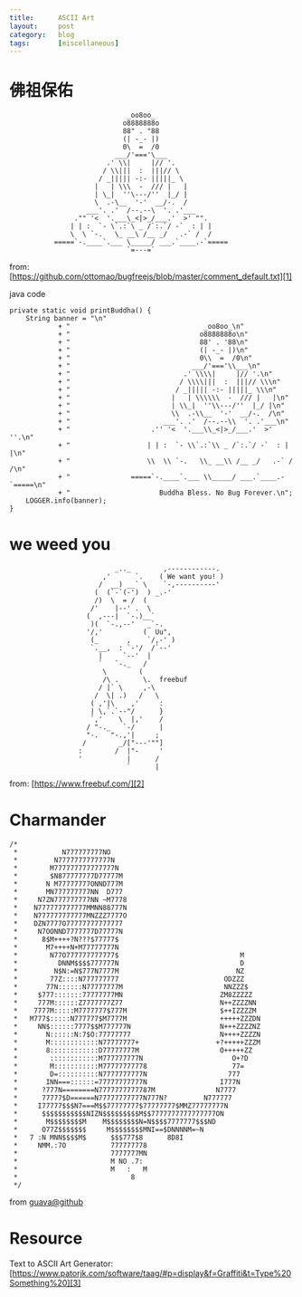 ```yaml
---
title:      ASCII Art
layout:     post
category:   blog
tags:       [miscellaneous]
---
```


# 佛祖保佑

                                 _oo8oo_
                                o8888888o
                                88" . "88
                                (| -_- |)
                                0\  =  /0
                              ___/'==='\___
                            .' \\|     |// '.
                           / \\|||  :  |||// \
                          / _||||| -:- |||||_ \
                         |   | \\\  -  /// |   |
                         | \_|  ''\---/''  |_/ |
                         \  .-\__  '-'  __/-.  /
                       ___'. .'  /--.--\  '. .'___
                    ."" '<  '.___\_<|>_/___.'  >' "".
                   | | :  `- \`.:`\ _ /`:.`/ -`  : | |
                   \  \ `-.   \_ __\ /__ _/   .-` /  /
               =====`-.____`.___ \_____/ ___.`____.-`=====
                                 `=---=`

from:  [https://github.com/ottomao/bugfreejs/blob/master/comment_default.txt][1]

java code

    private static void printBuddha() {
        String banner = "\n" 
                + "                                 _oo8oo_\n"
                + "                                o8888888o\n"
                + "                                88' . '88\n"
                + "                                (| -_- |)\n"
                + "                                0\\  =  /0\n"
                + "                              ___/'==='\\___\n"
                + "                            .' \\\\|     |// '.\n"
                + "                           / \\\\|||  :  |||// \\\n"
                + "                          / _||||| -:- |||||_ \\\n"
                + "                         |   | \\\\\\  -  /// |   |\n"
                + "                         | \\_|  ''\\---/''  |_/ |\n"
                + "                         \\  .-\\__  '-'  __/-.  /\n"
                + "                       ___'. .'  /--.--\\  '. .'___\n"
                + "                    .'' '<  '.___\\_<|>_/___.'  >' ''.\n"
                + "                   | | :  `- \\`.:`\\ _ /`:.`/ -`  : | |\n"
                + "                   \\  \\ `-.   \\_ __\\ /__ _/   .-` /  /\n"
                + "               =====`-.____`.___ \\_____/ ___.`____.-`=====\n"
                + "                      Buddha Bless. No Bug Forever.\n";
        LOGGER.info(banner);
    }

# we weed you


                              _.._        ,------------.
                           ,'      `.    ( We want you! )
                          /  __) __` \    `-,----------'
                         (  (`-`(-')  ) _.-'
                         /)  \  = /  (
                        /'    |--' .  \
                       (  ,---|  `-.)__`
                        )(  `-.,--'   _`-.
                       '/,'          (  Uu",
                        (_       ,    `/,-' )
                        `.__,  : `-'/  /`--'
                          |     `--'  |
                          `   `-._   /
                           \        (
                           /\ .      \.  freebuf
                          / |` \     ,-\
                         /  \| .)   /   \
                        ( ,'|\    ,'     :
                        | \,`.`--"/      }
                        `,'    \  |,'    /
                       / "-._   `-/      |
                       "-.   "-.,'|     ;
                      /        _/["---'""]
                     :        /  |"-     '
                     '           |      /
                                 `      |

from: [https://www.freebuf.com/][2]

# Charmander

    /*
     *           N777777777NO
     *         N7777777777777N
     *        M777777777777777N
     *        $N877777777D77777M
     *       N M77777777ONND777M
     *       MN777777777NN  D777
     *     N7ZN777777777NN ~M7778
     *    N777777777777MMNN88777N
     *    N777777777777MNZZZ7777O
     *    DZN7777O77777777777777
     *     N7OONND7777777D77777N
     *      8$M++++?N???$77777$
     *       M7++++N+M77777777N
     *        N77O777777777777$                              M
     *          DNNM$$$$777777N                              D
     *         N$N:=N$777N7777M                             NZ
     *        77Z::::N777777777                          ODZZZ
     *       77N::::::N77777777M                         NNZZZ$
     *     $777:::::::77777777MN                        ZM8ZZZZZ
     *     777M::::::Z7777777Z77                        N++ZZZZNN
     *    7777M:::::M7777777$777M                       $++IZZZZM
     *   M777$:::::N777777$M7777M                       +++++ZZZDN
     *     NN$::::::7777$$M777777N                      N+++ZZZZNZ
     *       N::::::N:7$O:77777777                      N++++ZZZZN
     *       M::::::::::::N77777777+                   +?+++++ZZZM
     *       8::::::::::::D77777777M                    O+++++ZZ
     *        ::::::::::::M777777777N                      O+?D
     *        M:::::::::::M77777777778                     77=
     *        D=::::::::::N7777777777N                    777
     *       INN===::::::=77777777777N                  I777N
     *      ?777N========N7777777777787M               N7777
     *      77777$D======N77777777777N777N?         N777777
     *     I77777$$$N7===M$$77777777$77777777$MMZ77777777N
     *      $$$$$$$$$$$NIZN$$$$$$$$$M$$7777777777777777ON
     *       M$$$$$$$$M    M$$$$$$$$N=N$$$$7777777$$$ND
     *      O77Z$$$$$$$     M$$$$$$$$MNI==$DNNNNM=~N
     *   7 :N MNN$$$$M$      $$$777$8      8D8I
     *     NMM.:7O           777777778
     *                       7777777MN
     *                       M NO .7:
     *                       M   :   M
     *                            8
     */

from [guava@github][4]

# Resource

Text to ASCII Art Generator: [https://www.patorjk.com/software/taag/#p=display&f=Graffiti&t=Type%20Something%20][3]





[1]:    https://github.com/ottomao/bugfreejs/blob/master/comment_default.txt
[2]:    https://www.freebuf.com/
[3]:    https://www.patorjk.com/software/taag/#p=display&f=Graffiti&t=Type%20Something%20
[4]:    https://github.com/google/guava/blob/master/guava/src/com/google/common/base/CharMatcher.java
